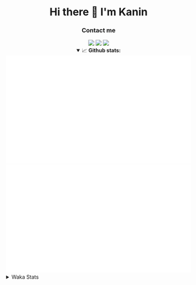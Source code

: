 <div align="center">
 <h1>Hi there 👋 I'm Kanin</h1>
 <h3>Contact me</h3>
 <a href="mailto:im@kanin.dev"><img src="https://img.shields.io/badge/gmail-%23D14836.svg?&style=for-the-badge&logo=gmail&logoColor=white"/></a>
 <a href="https://twitter.com/KaninDev"><img src="https://img.shields.io/badge/twitter-%231DA1F2.svg?&style=for-the-badge&logo=twitter&logoColor=white"/></a>
 <a href="https://www.linkedin.com/in/KaninDev"><img src="https://img.shields.io/badge/linkedin-%230077B5.svg?&style=for-the-badge&logo=linkedin&logoColor=white"/></a>
<details open>
  <summary>📈 <b>Github stats:</b></summary>
  <img src="https://github.com/Kanin/Kanin/blob/master/scripts/GitHubStats/generated/overview.svg"/>
  <img src="https://github.com/Kanin/Kanin/blob/master/scripts/GitHubStats/generated/languages.svg"/>
</details>
</div>

<details>
 <summary>Waka Stats</summary>

<!--START_SECTION:waka-->
![Code Time](http://img.shields.io/badge/Code%20Time-1%2C908%20hrs%2056%20mins-blue)

![Profile Views](http://img.shields.io/badge/Profile%20Views-5-blue)

![Lines of code](https://img.shields.io/badge/From%20Hello%20World%20I%27ve%20Written-243.5%20thousand%20lines%20of%20code-blue)

**🐱 My GitHub Data** 

> 📦 98.3 kB Used in GitHub's Storage 
 > 
> 🏆 56 Contributions in the Year 2023
 > 
> 🚫 Not Opted to Hire
 > 
> 📜 20 Public Repositories 
 > 
> 🔑 10 Private Repositories 
 > 
**I'm a Night 🦉** 

```text
🌞 Morning                177 commits         █████░░░░░░░░░░░░░░░░░░░░   20.27 % 
🌆 Daytime                123 commits         ████░░░░░░░░░░░░░░░░░░░░░   14.09 % 
🌃 Evening                274 commits         ████████░░░░░░░░░░░░░░░░░   31.39 % 
🌙 Night                  299 commits         █████████░░░░░░░░░░░░░░░░   34.25 % 
```
📅 **I'm Most Productive on Sunday** 

```text
Monday                   92 commits          ███░░░░░░░░░░░░░░░░░░░░░░   10.54 % 
Tuesday                  65 commits          ██░░░░░░░░░░░░░░░░░░░░░░░   07.45 % 
Wednesday                96 commits          ███░░░░░░░░░░░░░░░░░░░░░░   11.00 % 
Thursday                 146 commits         ████░░░░░░░░░░░░░░░░░░░░░   16.72 % 
Friday                   115 commits         ███░░░░░░░░░░░░░░░░░░░░░░   13.17 % 
Saturday                 139 commits         ████░░░░░░░░░░░░░░░░░░░░░   15.92 % 
Sunday                   220 commits         ██████░░░░░░░░░░░░░░░░░░░   25.20 % 
```


📊 **This Week I Spent My Time On** 

```text
🕑︎ Time Zone: America/New_York

💬 Programming Languages: 
Python                   2 hrs 47 mins       █████████████████████████   99.96 % 
XML                      0 secs              ░░░░░░░░░░░░░░░░░░░░░░░░░   00.04 % 
Log File                 0 secs              ░░░░░░░░░░░░░░░░░░░░░░░░░   00.00 % 

🔥 Editors: 
PyCharm                  2 hrs 47 mins       █████████████████████████   100.00 % 

🐱‍💻 Projects: 
BB-CommunityBot          2 hrs 47 mins       █████████████████████████   100.00 % 

💻 Operating System: 
Windows                  2 hrs 47 mins       █████████████████████████   100.00 % 
```

**I Mostly Code in Python** 

```text
Python                   25 repos            ██████████████████░░░░░░░   73.53 % 
Java                     3 repos             ██░░░░░░░░░░░░░░░░░░░░░░░   08.82 % 
JavaScript               3 repos             ██░░░░░░░░░░░░░░░░░░░░░░░   08.82 % 
Kotlin                   2 repos             █░░░░░░░░░░░░░░░░░░░░░░░░   05.88 % 
HTML                     1 repo              █░░░░░░░░░░░░░░░░░░░░░░░░   02.94 % 
```



**Timeline**

![Lines of Code chart](https://raw.githubusercontent.com/Kanin/Kanin/master/assets/bar_graph.png)


 Last Updated on 02/03/2023 10:35:56 UTC
<!--END_SECTION:waka-->
</details>
